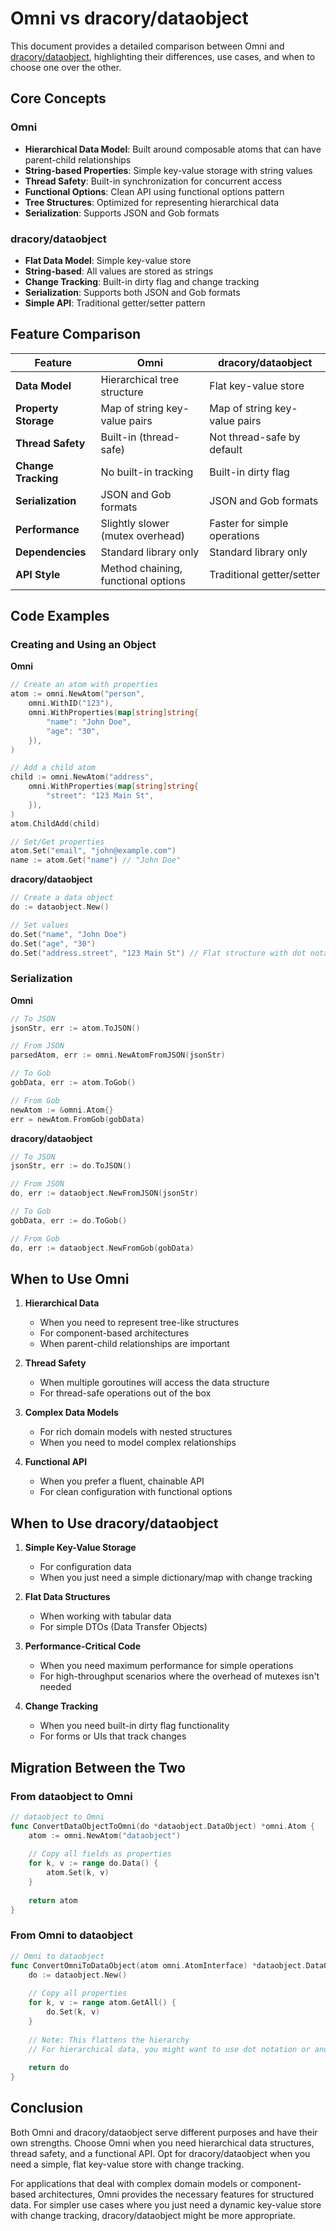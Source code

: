 # Omni vs dracory/dataobject

This document provides a detailed comparison between Omni and [dracory/dataobject](https://github.com/dracory/dataobject), highlighting their differences, use cases, and when to choose one over the other.

## Core Concepts

### Omni
- **Hierarchical Data Model**: Built around composable atoms that can have parent-child relationships
- **String-based Properties**: Simple key-value storage with string values
- **Thread Safety**: Built-in synchronization for concurrent access
- **Functional Options**: Clean API using functional options pattern
- **Tree Structures**: Optimized for representing hierarchical data
- **Serialization**: Supports JSON and Gob formats

### dracory/dataobject
- **Flat Data Model**: Simple key-value store
- **String-based**: All values are stored as strings
- **Change Tracking**: Built-in dirty flag and change tracking
- **Serialization**: Supports both JSON and Gob formats
- **Simple API**: Traditional getter/setter pattern

## Feature Comparison

| Feature | Omni | dracory/dataobject |
|---------|------|----------------------|
| **Data Model** | Hierarchical tree structure | Flat key-value store |
| **Property Storage** | Map of string key-value pairs | Map of string key-value pairs |
| **Thread Safety** | Built-in (thread-safe) | Not thread-safe by default |
| **Change Tracking** | No built-in tracking | Built-in dirty flag |
| **Serialization** | JSON and Gob formats | JSON and Gob formats |
| **Performance** | Slightly slower (mutex overhead) | Faster for simple operations |
| **Dependencies** | Standard library only | Standard library only |
| **API Style** | Method chaining, functional options | Traditional getter/setter |

## Code Examples

### Creating and Using an Object

**Omni**
```go
// Create an atom with properties
atom := omni.NewAtom("person",
    omni.WithID("123"),
    omni.WithProperties(map[string]string{
        "name": "John Doe",
        "age": "30",
    }),
)

// Add a child atom
child := omni.NewAtom("address",
    omni.WithProperties(map[string]string{
        "street": "123 Main St",
    }),
)
atom.ChildAdd(child)

// Set/Get properties
atom.Set("email", "john@example.com")
name := atom.Get("name") // "John Doe"
```

**dracory/dataobject**
```go
// Create a data object
do := dataobject.New()

// Set values
do.Set("name", "John Doe")
do.Set("age", "30")
do.Set("address.street", "123 Main St") // Flat structure with dot notation
```

### Serialization

**Omni**
```go
// To JSON
jsonStr, err := atom.ToJSON()

// From JSON
parsedAtom, err := omni.NewAtomFromJSON(jsonStr)

// To Gob
gobData, err := atom.ToGob()

// From Gob
newAtom := &omni.Atom{}
err = newAtom.FromGob(gobData)
```

**dracory/dataobject**
```go
// To JSON
jsonStr, err := do.ToJSON()

// From JSON
do, err := dataobject.NewFromJSON(jsonStr)

// To Gob
gobData, err := do.ToGob()

// From Gob
do, err := dataobject.NewFromGob(gobData)
```

## When to Use Omni

1. **Hierarchical Data**
   - When you need to represent tree-like structures
   - For component-based architectures
   - When parent-child relationships are important

2. **Thread Safety**
   - When multiple goroutines will access the data structure
   - For thread-safe operations out of the box

3. **Complex Data Models**
   - For rich domain models with nested structures
   - When you need to model complex relationships

4. **Functional API**
   - When you prefer a fluent, chainable API
   - For clean configuration with functional options

## When to Use dracory/dataobject

1. **Simple Key-Value Storage**
   - For configuration data
   - When you just need a simple dictionary/map with change tracking

2. **Flat Data Structures**
   - When working with tabular data
   - For simple DTOs (Data Transfer Objects)

3. **Performance-Critical Code**
   - When you need maximum performance for simple operations
   - For high-throughput scenarios where the overhead of mutexes isn't needed

4. **Change Tracking**
   - When you need built-in dirty flag functionality
   - For forms or UIs that track changes

## Migration Between the Two

### From dataobject to Omni

```go
// dataobject to Omni
func ConvertDataObjectToOmni(do *dataobject.DataObject) *omni.Atom {
    atom := omni.NewAtom("dataobject")
    
    // Copy all fields as properties
    for k, v := range do.Data() {
        atom.Set(k, v)
    }
    
    return atom
}
```

### From Omni to dataobject

```go
// Omni to dataobject
func ConvertOmniToDataObject(atom omni.AtomInterface) *dataobject.DataObject {
    do := dataobject.New()
    
    // Copy all properties
    for k, v := range atom.GetAll() {
        do.Set(k, v)
    }
    
    // Note: This flattens the hierarchy
    // For hierarchical data, you might want to use dot notation or another scheme
    
    return do
}
```

## Conclusion

Both Omni and dracory/dataobject serve different purposes and have their own strengths. Choose Omni when you need hierarchical data structures, thread safety, and a functional API. Opt for dracory/dataobject when you need a simple, flat key-value store with change tracking.

For applications that deal with complex domain models or component-based architectures, Omni provides the necessary features for structured data. For simpler use cases where you just need a dynamic key-value store with change tracking, dracory/dataobject might be more appropriate.
